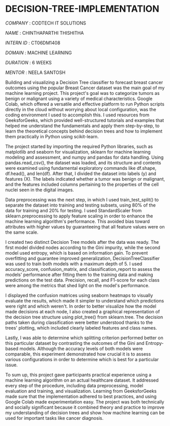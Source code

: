 # DECISION-TREE-IMPLEMENTATION

*COMPANY* : CODTECH IT SOLUTIONS

*NAME* : CHINTHAPARTHI THISHITHA

*INTERN ID* : CT06DM1408

*DOMAIN* : MACHINE LEARNING

*DURATION* : 6 WEEKS

*MENTOR* : NEELA SANTOSH

Building and visualizing a Decision Tree classifier to forecast breast cancer outcomes using the popular Breast Cancer dataset was the main goal of my machine learning project. This project's goal was to categorize tumors as benign or malignant using a variety of medical characteristics. Google Colab, which offered a versatile and effective platform to run Python scripts directly in the cloud without worrying about local configuration, was the coding environment I used to accomplish this. I used resources from GeeksforGeeks, which provided well-structured tutorials and examples that helped me understand the fundamentals and apply them step-by-step, to learn the theoretical concepts behind decision trees and how to implement them practically in Python using scikit-learn.

The project started by importing the required Python libraries, such as matplotlib and seaborn for visualization, sklearn for machine learning modeling and assessment, and numpy and pandas for data handling. Using pandas.read_csv(), the dataset was loaded, and its structure and contents were examined using fundamental exploratory commands like df.shape, df.head(), and len(df). After that, I divided the dataset into labels (y) and features (X). The labels indicated whether a tumor was benign or malignant, and the features included columns pertaining to the properties of the cell nuclei seen in the digital images.

Data preprocessing was the next step, in which I used train_test_split() to separate the dataset into training and testing subsets, using 80% of the data for training and 20% for testing. I used StandardScaler from sklearn.preprocessing to apply feature scaling in order to enhance the machine learning algorithm's performance. This avoided bias toward attributes with higher values by guaranteeing that all feature values were on the same scale.

I created two distinct Decision Tree models after the data was ready. The first model divided nodes according to the Gini impurity, while the second model used entropy, which is based on information gain. To prevent overfitting and guarantee improved generalization, DecisionTreeClassifier was used to train both models with a maximum depth of 5. I used accuracy_score, confusion_matrix, and classification_report to assess the models' performance after fitting them to the training data and making predictions on the test data. Precision, recall, and F1-score for each class were among the metrics that shed light on the model's performance.

I displayed the confusion matrices using seaborn heatmaps to visually evaluate the results, which made it simpler to understand which predictions were right and which weren't. In order to better visualize how the model made decisions at each node, I also created a graphical representation of the decision tree structure using plot_tree() from sklearn.tree. The decision paths taken during classification were better understood thanks to the trees' plotting, which included clearly labeled features and class names.

Lastly, I was able to determine which splitting criterion performed better on this particular dataset by contrasting the outcomes of the Gini and Entropy-based models. Although the accuracy levels of both models were comparable, this experiment demonstrated how crucial it is to assess various configurations in order to determine which is best for a particular issue.

To sum up, this project gave participants practical experience using a machine learning algorithm on an actual healthcare dataset. It addressed every step of the procedure, including data preprocessing, model evaluation and training, and visualization. Learning from GeeksforGeeks made sure that the implementation adhered to best practices, and using Google Colab made experimentation easy. The project was both technically and socially significant because it combined theory and practice to improve my understanding of decision trees and show how machine learning can be used for important tasks like cancer diagnosis.
